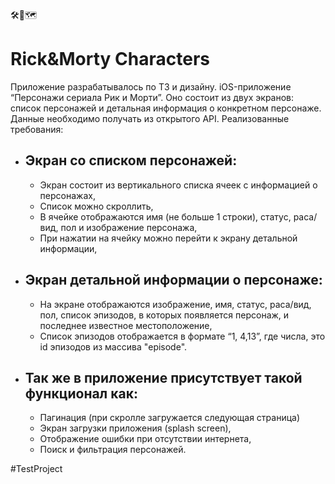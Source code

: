 🛠🧠🗺

# Rick&Morty Characters

Приложение разрабатывалось по ТЗ и дизайну. iOS-приложение “Персонажи сериала Рик и Морти”. Оно состоит из двух экранов: список персонажей и детальная информация о конкретном персонаже. Данные необходимо получать из открытого API.
Реализованные требования:
- ## Экран со списком персонажей:
  - Экран состоит из вертикального списка ячеек с информацией о персонажах,
  - Список можно скроллить,
  - В ячейке отображаются имя (не больше 1 строки), статус, раса/вид, пол и изображение персонажа,
  - При нажатии на ячейку можно перейти к экрану детальной информации,
- ## Экран детальной информации о персонаже:
  - На экране отображаются изображение, имя, статус, раса/вид, пол, список эпизодов, в которых появляется персонаж, и последнее известное местоположение,
  - Список эпизодов отображается в формате “1, 4,13”, где числа, это id эпизодов из массива "episode".

- ## Так же в приложение присутствует такой функционал как:
  - Пагинация (при скролле загружается следующая страница)
  - Экран загрузки приложения (splash screen),
  - Отображение ошибки при отсутствии интернета,
  - Поиск и фильтрация персонажей.

#TestProject
